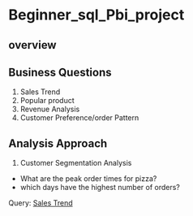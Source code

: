 # Beginner_sql_Pbi_project

## overview


## Business Questions
1. Sales Trend
2. Popular product
3. Revenue Analysis
4. Customer Preference/order Pattern

## Analysis Approach

1. Customer Segmentation Analysis
- What are the peak order times for pizza?
- which days have the highest number of orders?

Query: [Sales Trend](salestrend.sql)
